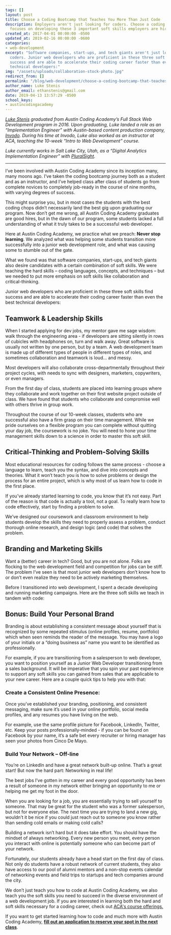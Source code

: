 ```yaml
---
tags: []
layout: post
title: Choose a Coding Bootcamp that Teaches You More Than Just Code
description: Employers aren't just looking for coders. Choose a coding bootcamp that
  focuses on developing these 3 important soft skills employers are hiring for.
created_at: 2017-04-01 00:00:00 -0500
updated_at: 2019-02-16 00:00:00 -0600
categories:
- web-development
excerpt: "Software companies, start-ups, and tech giants aren't just looking for
  coders. Junior web developers who are proficient in these three soft skills find
  success and are able to accelerate their coding career faster than even the best
  technical developers:"
img: "/assets/uploads/collaboration-stock-photo.jpg"
redirect_from: []
permalink: "/blog/web-development/choose-a-coding-bootcamp-that-teaches-you-more-than-just-code/"
author_name: Luke Stenis
author_email: ethanstenis@gmail.com
date: 2019-04-13 13:57:29 -0500
school_keys:
- austincodingacademy
---
```

[_Luke Stenis_](https://www.linkedin.com/in/ethanstenis/) _graduated from Austin Coding Academy’s Full Stack Web Development program in 2016. Upon graduating, Luke landed a role as an “Implementation Engineer” with Austin-based content production company,_ [_Invodo_](https://www.invodo.com/)_. During his time at Invodo, Luke also worked as an instructor at ACA, teaching the 10-week “Intro to Web Development” course._

_Luke currently works in Salt Lake City, Utah, as a “Digital Analytics Implementation Engineer” with_ [_PluralSight_](https://www.pluralsight.com/)_._

***

I’ve been involved with Austin Coding Academy since its inception many, many moons ago. I’ve taken the coding bootcamp journey both as a student and as an instructor, and I’ve helped class after class of students go from complete novices to completely job-ready in the course of nine months, with varying degrees of success.

This might surprise you, but in most cases the students with the best coding chops didn’t necessarily land the best gig upon graduating our program. Now don’t get me wrong, all Austin Coding Academy graduates are good hires, but in the dawn of our program, some students lacked a full understanding of what it truly takes to be a successful web developer.

Here at Austin Coding Academy, we practice what we preach: **Never stop learning**. We analyzed what was helping some students transition more successfully into a junior web development role, and what was causing some to stumble out of the gate.

What we found was that software companies, start-ups, and tech giants also desire candidates with a certain combination of soft skills. We were teaching the hard skills – coding languages, concepts, and techniques – but we needed to put more emphasis on soft skills like collaboration and critical-thinking.

Junior web developers who are proficient in these three soft skills find success and are able to accelerate their coding career faster than even the best technical developers:

## Teamwork & Leadership Skills

When I started applying for dev jobs, my mentor gave me sage wisdom: walk through the engineering area - if developers are sitting silently in rows of cubicles with headphones on, turn and walk away. Great software is usually not written by one person, but by a team. A web development team is made up of different types of people in different types of roles, and sometimes collaboration and teamwork is loud… and messy.

Most developers will also collaborate cross-departmentally throughout their project cycles, with needs to sync with designers, marketers, copywriters, or even managers.

From the first day of class, students are placed into learning groups where they collaborate and work together on their first website project outside of class. We have found that students who collaborate and compromise well with others thrive in group work.

Throughout the course of our 10-week classes, students who are successful also have a firm grasp on their time management. While we pride ourselves on a flexible program you can complete without quitting your day job, the coursework is no joke. You will need to hone your time management skills down to a science in order to master this soft skill.

## Critical-Thinking and Problem-Solving Skills

Most educational resources for coding follows the same process - choose a language to learn, teach you the syntax, and dive into concepts and theories. What it won’t teach you is how to solve problems or design the process for an entire project, which is why most of us learn how to code in the first place.

If you’ve already started learning to code, you know that it’s not easy. Part of the reason is that code is actually a tool, not a goal. To really learn how to code effectively, start by finding a problem to solve.

We’ve designed our coursework and classroom environment to help students develop the skills they need to properly assess a problem, conduct thorough online research, and design logic (and code) that solves the problem.

## Branding and Marketing Skills

Want a (better) career in tech? Good, but you are not alone. Folks are flocking to the web development field and competition for jobs can be stiff. The problem I’ve seen is that most junior web developers don’t know how to or don’t even realize they need to be actively marketing themselves.

Before I transitioned into web development, I spent a decade developing and running marketing campaigns. Here are the three soft skills we teach in tandem with code:

## Bonus: Build Your Personal Brand

Branding is about establishing a consistent message about yourself that is recognized by some repeated stimulus (online profiles, resume, portfolio) which when seen reminds the reader of the message. You may have a logo of your initials or a “doing business as” name you want to be identified as professionally.

For example, if you are transitioning from a salesperson to web developer, you want to position yourself as a Junior Web Developer transitioning from a sales background. It will be imperative that you spin your past experience to support any soft skills you can gained from sales that are applicable to your new career. Here are a couple quick tips to help you with that:

### Create a Consistent Online Presence:

Once you’ve established your branding, positioning, and consistent messaging, make sure it’s used in your online portfolio, social media profiles, and any resumes you have living on the web.

For example, use the same profile picture for Facebook, LinkedIn, Twitter, etc. Keep your posts professionally-minded - if you can be found on Facebook by your name, it’s a safe bet every recruiter or hiring manager has seen your photos from Cinco De Mayo.

### Build Your Network – Off-line

You’re on LinkedIn and have a great network built-up online. That’s a great start! But now the hard part: Networking in real life!

The best jobs I’ve gotten in my career and every good opportunity has been a result of someone in my network either bringing an opportunity to me or helping me get my foot in the door.

When you are looking for a job, you are essentially trying to sell yourself to someone. That may be great for the student who was a former salesperson, but not for everyone else. The next time you are trying to land a new gig, wouldn’t it be nice if you could just reach out to someone you know rather than sending cold emails or making cold calls?

Building a network isn’t hard but it does take effort. You should have the mindset of always networking. Every new person you meet, every person you interact with online is potentially someone who can become part of your network.

Fortunately, our students already have a head start on the first day of class. Not only do students have a robust network of current students, they also have access to our pool of alumni mentors and a non-stop events calendar of networking events and field trips to startups and tech companies around the city.

We don’t just teach you how to code at Austin Coding Academy, we also teach you the soft skills you need to succeed in the diverse environment of a web development job. If you are interested in learning both the hard and soft skills necessary for a coding career, check out [ACA's course offerings.](https://austincodingacademy.com/)

If you want to get started learning how to code and much more with Austin Coding Academy, [**fill out an application to reserve your spot in the next class**](https://austincodingacademy.com/apply).